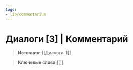```yaml
---
tags: 
- lib/commentarium
---
```

# Диалоги [3] | Комментарий
>**Источник:** [[Диалоги-1]]

>**Ключевые слова:**[[]]